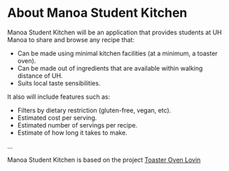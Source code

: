 # About Manoa Student Kitchen

Manoa Student Kitchen will be an application that provides students at UH Manoa to share and browse any recipe that:

* Can be made using minimal kitchen facilities (at a minimum, a toaster oven).
* Can be made out of ingredients that are available within walking distance of UH.
* Suits local taste sensibilities.

It also will include features such as:

* Filters by dietary restriction (gluten-free, vegan, etc).
* Estimated cost per serving.
* Estimated number of servings per recipe.
* Estimate of how long it takes to make.

...

Manoa Student Kitchen is based on the project [Toaster Oven Lovin](http://courses.ics.hawaii.edu/ics314s17/morea/final-project/reading-project-toaster-oven-lovin.html)
